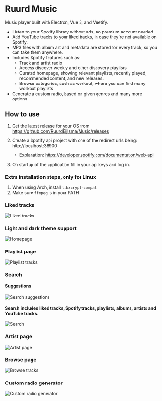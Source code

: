 # Ruurd Music

Music player built with Electron, Vue 3, and Vuetify.

-   Listen to your Spotify library without ads, no premium account needed.
-   Add YouTube tracks to your liked tracks, in case they're not available on Spotify.
-   MP3 files with album art and metadata are stored for every track, so you can take them anywhere.
-   Includes Spotify features such as:
    -   Track and artist radio
    -   Access discover weekly and other discovery playlists
    -   Curated homepage, showing relevant playlists, recently played, recommended content, and new releases.
    -   Browse categories, such as workout, where you can find many workout playlists
-   Generate a custom radio, based on given genres and many more options

## How to use

1. Get the latest release for your OS from https://github.com/RuurdBijlsma/Music/releases

2. Create a Spotify api project with one of the redirect urls being: http://localhost:38900

    - Explanation: https://developer.spotify.com/documentation/web-api

3. On startup of the application fill in your api keys and log in.

### Extra installation steps, only for Linux

1. When using Arch, install `libxcrypt-compat`
2. Make sure `ffmpeg` is in your PATH

### Liked tracks

![Liked tracks](/.gh/liked-tracks.png?raw=true 'Homepage')

### Light and dark theme support

![Homepage](/.gh/light-theme.png?raw=true 'Home page')

### Playlist page

![Playlist tracks](/.gh/playlist.png?raw=true 'Playlist')

### Search

#### Suggestions

![Search suggestions](/.gh/search.png?raw=true 'Search suggestions')

#### Search includes liked tracks, Spotify tracks, playlists, albums, artists and YouTube tracks.

![Search](/.gh/search-2.png?raw=true 'Search page')

### Artist page

![Artist page](/.gh/artist.png?raw=true 'Artist page')

### Browse page

![Browse tracks](/.gh/browse.png?raw=true 'Browse')

### Custom radio generator

![Custom radio generator](/.gh/radio-gen.png?raw=true 'Custom radio generator')
